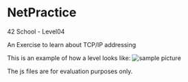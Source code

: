 # NetPractice
42 School - Level04

An Exercise to learn about TCP/IP addressing

This is an example of how a level looks like:
![sample picture](https://github.com/noster002/NetPractice/assets/78043567/19a92f84-88d8-46cb-903c-d6fc46d0cb15)

The js files are for evaluation purposes only.
